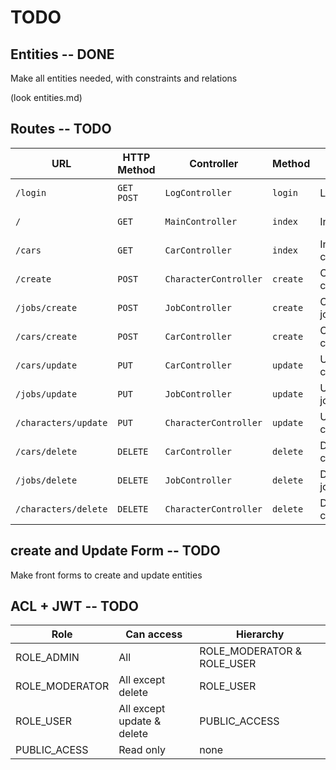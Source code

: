 # TODO

## Entities -- DONE

Make all entities needed, with constraints and relations

(look entities.md)

## Routes -- TODO

| URL | HTTP Method | Controller | Method | HTML title | Commentary | Status |
| --- | ------------ | ---------- | ------- | ---------- | ----------- | ------ |
| `/login` | `GET POST` | `LogController` | `login` | Login | Login page | not done |
| `/` | `GET`  | `MainController` | `index`  | Initial D | All main data | not done |
| `/cars` | `GET` | `CarController` | `index` | Initial D cars | All cars data | not done |
| `/create` | `POST` | `CharacterController` | `create` | Create character | create a character | not done |
| `/jobs/create`  | `POST` | `JobController` | `create` | Create job |  Create a job | done |
| `/cars/create` | `POST` | `CarController` | `create` | Create car | Create a car | not done |
| `/cars/update` | `PUT` | `CarController` | `update` | Update car | Update a car | not done |  
| `/jobs/update` | `PUT` | `JobController` | `update` | Update job | Update a job | done |
| `/characters/update` | `PUT` | `CharacterController`| `update` | Update character | create a character | not done |
| `/cars/delete` | `DELETE` | `CarController` | `delete` | Delete car | Delete a car | not done |  
| `/jobs/delete` | `DELETE` | `JobController` | `delete` | Delete job | Delete a job | done |
| `/characters/delete` | `DELETE` | `CharacterController`| `delete` | Delete character | Delete a character | not done |  

## create and Update Form -- TODO

Make front forms to create and update entities

## ACL + JWT -- TODO

| Role | Can access | Hierarchy|
| ---- | ---------- | -------- |
| ROLE_ADMIN | All | ROLE_MODERATOR & ROLE_USER |
| ROLE_MODERATOR | All except delete | ROLE_USER |
| ROLE_USER | All except update & delete | PUBLIC_ACCESS |
| PUBLIC_ACESS | Read only | none |